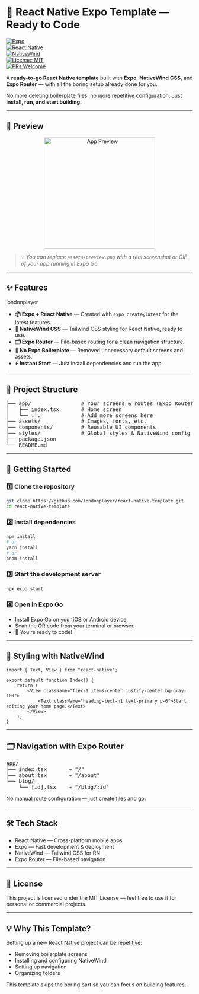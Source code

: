 # 🚀 React Native Expo Template — Ready to Code

[![Expo](https://img.shields.io/badge/Expo-~latest-blue?logo=expo&logoColor=white)](https://expo.dev/)  
[![React Native](https://img.shields.io/badge/React%20Native-0.7x-blue?logo=react&logoColor=white)](https://reactnative.dev/)  
[![NativeWind](https://img.shields.io/badge/NativeWind-CSS-orange?logo=tailwindcss&logoColor=white)](https://www.nativewind.dev/)  
[![License: MIT](https://img.shields.io/badge/License-MIT-green.svg)](LICENSE)  
[![PRs Welcome](https://img.shields.io/badge/PRs-welcome-brightgreen.svg)](https://github.com/londonplayer/react-native-expo-template/pulls)

A **ready-to-go React Native template** built with **Expo**, **NativeWind CSS**, and **Expo Router** — with all the boring setup already done for you.

No more deleting boilerplate files, no more repetitive configuration. Just **install, run, and start building**.

---

## 📸 Preview

<p align="center">
  <img src="assets/preview.png" alt="App Preview" width="300" />
</p>

> 💡 _You can replace `assets/preview.png` with a real screenshot or GIF of your app running in Expo Go._

---

## ✨ Features

londonplayer

- **📦 Expo + React Native** — Created with `expo create@latest` for the latest features.
- **🎨 NativeWind CSS** — Tailwind CSS styling for React Native, ready to use.
- **🗂 Expo Router** — File-based routing for a clean navigation structure.
- **🧹 No Expo Boilerplate** — Removed unnecessary default screens and assets.
- **⚡ Instant Start** — Just install dependencies and run the app.

---

## 📂 Project Structure

<pre>
├── app/                # Your screens & routes (Expo Router)
│   ├── index.tsx       # Home screen
│   └── ...             # Add more screens here
├── assets/             # Images, fonts, etc.
├── components/         # Reusable UI components
├── styles/             # Global styles & NativeWind config
├── package.json
└── README.md
</pre>

---

## 🚀 Getting Started

### 1️⃣ Clone the repository

```bash
git clone https://github.com/londonplayer/react-native-template.git
cd react-native-template
```

### 2️⃣ Install dependencies

```bash
npm install
# or
yarn install
# or
pnpm install
```

### 3️⃣ Start the development server

```bash
npx expo start
```

### 4️⃣ Open in Expo Go

- Install Expo Go on your iOS or Android device.
- Scan the QR code from your terminal or browser.
- 🎉 You’re ready to code!

---

## 🎨 Styling with NativeWind

```tsx
import { Text, View } from "react-native";

export default function Index() {
	return (
		<View className="flex-1 items-center justify-center bg-gray-100">
			<Text className="heading-text-h1 text-primary p-6">Start editing your home page.</Text>
		</View>
	);
}
```

---

## 🗂 Navigation with Expo Router

<pre>
app/
├── index.tsx       → "/"
├── about.tsx       → "/about"
└── blog/
    └── [id].tsx    → "/blog/:id"
</pre>

No manual route configuration — just create files and go.

---

## 🛠 Tech Stack

- React Native — Cross-platform mobile apps
- Expo — Fast development & deployment
- NativeWind — Tailwind CSS for RN
- Expo Router — File-based navigation

---

## 📜 License

This project is licensed under the MIT License — feel free to use it for personal or commercial projects.

---

## 💡 Why This Template?

Setting up a new React Native project can be repetitive:

- Removing boilerplate screens
- Installing and configuring NativeWind
- Setting up navigation
- Organizing folders

This template skips the boring part so you can focus on building features.
